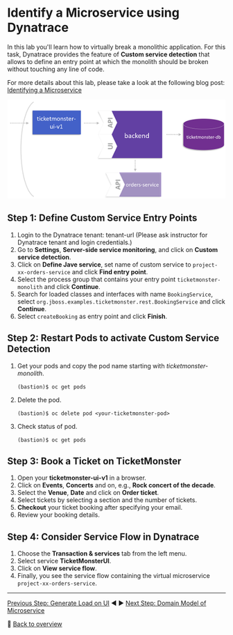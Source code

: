 # Identify a Microservice using Dynatrace

In this lab you'll learn how to virtually break a monolithic application. For this task, Dynatrace provides the feature of **Custom service detection** that allows to define an entry point at which the monolith should be broken without touching any line of code.

For more details about this lab, please take a look at the following blog post: [Identifying a Microservice](https://www.dynatrace.com/news/blog/monolith-to-microservices-how-to-identify-your-first-microservice/)

![virtually_break](../assets/virtually_break.png)

## Step 1: Define Custom Service Entry Points
1. Login to the Dynatrace tenant: tenant-url (Please ask instructor for Dynatrace tenant and login credentials.)
1. Go to **Settings**, **Server-side service monitoring**, and click on **Custom service detection**.
1. Click on **Define Jave service**, set name of custom service to `project-xx-orders-service` and click **Find entry point**.
1. Select the process group that contains your entry point `ticketmonster-monolith` and click **Continue**.
1. Search for loaded classes and interfaces with name `BookingService`, select `org.jboss.examples.ticketmonster.rest.BookingService` and click **Continue**.
1. Select `createBooking` as entry point and click **Finish**.

## Step 2: Restart Pods to activate Custom Service Detection
1. Get your pods and copy the pod name starting with *ticketmonster-monolith*.
    ```
    (bastion)$ oc get pods
    ```

1. Delete the pod.
    ```
    (bastion)$ oc delete pod <your-ticketmonster-pod>
    ```

1. Check status of pod.
    ```
    (bastion)$ oc get pods
    ```

## Step 3: Book a Ticket on TicketMonster
1. Open your **ticketmonster-ui-v1** in a browser.
1. Click on **Events**, **Concerts** and on, e.g., **Rock concert of the decade**.
1. Select the **Venue**, **Date** and click on **Order ticket**.
1. Select tickets by selecting a section and the number of tickets.
1. **Checkout** your ticket booking after specifying your email.
1. Review your booking details.

## Step 4: Consider Service Flow in Dynatrace
1. Choose the **Transaction & services** tab from the left menu.
1. Select service **TicketMonsterUI**.
1. Click on **View service flow**.
1. Finally, you see the service flow containing the virtual microservice `project-xx-orders-service`.

---

[Previous Step: Generate Load on UI](../3_Generate_Load_on_UI) :arrow_backward: :arrow_forward: [Next Step: Domain Model of Microservice](../5_Domain_Model_of_Microservice)

:arrow_up_small: [Back to overview](../)
